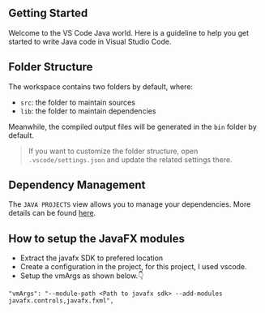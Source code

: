 ## Getting Started

Welcome to the VS Code Java world. Here is a guideline to help you get started to write Java code in Visual Studio Code.

## Folder Structure

The workspace contains two folders by default, where:

- `src`: the folder to maintain sources
- `lib`: the folder to maintain dependencies

Meanwhile, the compiled output files will be generated in the `bin` folder by default.

> If you want to customize the folder structure, open `.vscode/settings.json` and update the related settings there.

## Dependency Management

The `JAVA PROJECTS` view allows you to manage your dependencies. More details can be found [here](https://github.com/microsoft/vscode-java-dependency#manage-dependencies).

## How to setup the JavaFX modules
- Extract the javafx SDK to prefered location
- Create a configuration in the project, for this project, I used vscode.
- Setup the vmArgs as shown below.👇
```
"vmArgs": "--module-path <Path to javafx sdk> --add-modules javafx.controls,javafx.fxml",
```

